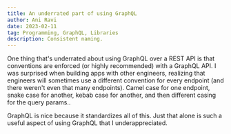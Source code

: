```yaml
---
title: An underrated part of using GraphQL
author: Ani Ravi
date: 2023-02-11
tag: Programming, GraphQL, Libraries
description: Consistent naming.
---
```


One thing that's underrated about using GraphQL over a REST API is that conventions are enforced (or highly recommended) with a GraphQL API. I was surprised when building apps with other engineers, realizing that engineers will sometimes use a different convention for every endpoint (and there weren't even that many endpoints). Camel case for one endpoint, snake case for another, kebab case for another, and then different casing for the query params..

GraphQL is nice because it standardizes all of this. Just that alone is such a useful aspect of using GraphQL that I underappreciated.
